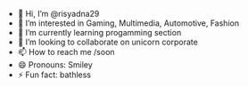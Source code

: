 - 👋 Hi, I’m @risyadna29
- 👀 I’m interested in Gaming, Multimedia, Automotive, Fashion
- 🌱 I’m currently learning progamming section
- 💞️ I’m looking to collaborate on unicorn corporate
- 📫 How to reach me /soon
- 😄 Pronouns: Smiley
- ⚡ Fun fact: bathless

<!---
risyadna29/risyadna29 is a ✨ special ✨ repository because its `README.md` (this file) appears on your GitHub profile.
You can click the Preview link to take a look at your changes.
--->
